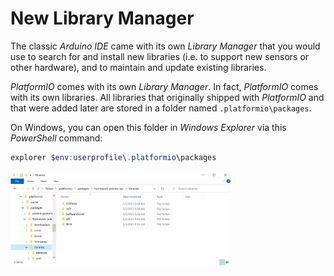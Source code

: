 # New Library Manager

The classic *Arduino IDE* came with its own *Library Manager* that you would use to search for and install new libraries (i.e. to support new sensors or other hardware), and to maintain and update existing libraries.

*PlatformIO* comes with its own *Library Manager*. In fact, *PlatformIO* comes with its own libraries. All libraries that originally shipped with *PlatformIO* and that were added later are stored in a folder named `.platformio\packages`.

On Windows, you can open this folder in *Windows Explorer* via this *PowerShell* command:

```powershell
explorer $env:userprofile\.platformio\packages
```

<img src="media/managing_lib_1.PNG" width="70%" height="70%" />
